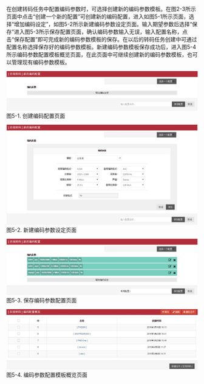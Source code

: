 在创建转码任务中配置编码参数时，可选择创建新的编码参数模板。在图2-3所示页面中点击“创建一个新的配置”可创建新的编码配置，进入如图5-1所示页面，选择“增加编码设定”，如图5-2所示新建编码参数设定页面。输入期望参数后选择“保存”进入图5-3所示保存配置页面，确认编码参数输入无误，输入配置名称，点击“保存配置”即可完成新的编码参数模板的保存。在以后的转码任务创建中可通过配置名称选择保存好的编码参数模板。新建编码参数模板保存成功后，进入图5-4所示编码参数配置模板概览页面，在此页面中可继续创建新的编码参数模板，也可以管理现有编码参数模板。

![](/assets/5-1.jpg)
图5-1. 创建编码配置页面

![](/assets/5-2.jpg)
图5-2. 新建编码参数设定页面

![](/assets/5-3.jpg)
图5-3. 保存编码参数配置页面

![](/assets/5-4.jpg)
图5-4. 编码参数配置模板概览页面